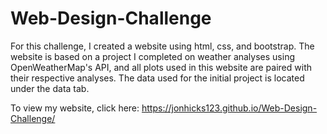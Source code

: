 # Web-Design-Challenge

For this challenge, I created a website using html, css, and bootstrap. The website is based on a project I completed on weather analyses using OpenWeatherMap's API, and all plots used in this website are paired with their respective analyses. The data used for the initial project is located under the data tab.

To view my website, click here: https://jonhicks123.github.io/Web-Design-Challenge/
